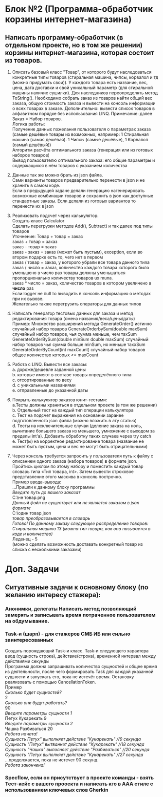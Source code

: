 # Блок №2 (Программа-обработчик корзины интернет-магазина) <br>

## Написать программу-обработчик (в отдельном проекте, но в том же решении) корзины интернет-магазина, которая состоит из товаров. <br>

1. Описать базовый класс "Товар", от которого будут наследоваться конкретные типы товаров (стиральная машина, чипсы, корвалол и тд (можно придумать свои)). У каждого товара есть название, вес, цена, дата доставки и свой уникальный параметр (для стиральной машины наличие сушилки). Для наследников переопределять метод ToString(). Hеобходимо собрать заказ из товаров найти общий вес заказа, общую стоимость заказа и вывести на консоль информации о всех товарах в заказе. Дополнительно: вывести список товаров в алфавитном порядке без использования LINQ.
Примечание: далее Заказ = Набор товаров. <br>
Логика работы:<br>
Получение данных пожелания пользователя о параметрах заказа (самые дешёвые товары из возможных, например: 1 Стиральная машина (самая дешёвая). 1 Чипсы (самые дешёвые), 1 Корвалол (самый дешёвый))<br>
Алгоритм расчёта оптимального заказа (генерация или из готовых наборов товаров)<br>
Вывод пользователю оптимального заказа: его общие параметры и содержащихся в нём товаров с указанием количества<br>

2. Данные так же можно брать из json файла. <br>
Сами варианты товаров предварительно перенести в json и не хранить в самом коде.<br>
Если в предыдущей задаче делали генерацию нагенерировать возможные комбинации товаров и сохранить в json как доступные стандартные заказы. Если делали из готовых вариантов то перенести их в json<br>

3. Реализовать подсчет через калькулятор.<br>
Создать класс Calculator<br>
Сделать перегрузки методов Add(), Subtract) и так далее под типы товаров<br>
Уточнение: Товар + товар = заказ<br>
заказ + товар = заказ<br>
заказ - товар = заказ<br>
заказ - заказ = заказ (может быть пустым), еxсерtion, если во втором подарке есть то, чего нет в первом<br>
заказ / товар =  заказ, у которого убрали все товара данного тиna<br>
заказ / число = заказ, количество каждого товара которого было уменьшено в число раз товары должны уменьшаться пропорционально количеству товаров ux muna.<br>
заказ * число = заказ, количество товаров в котором увеличено в <b>число</b> раз<br>
Если logger не пull то выводить в консоль информацию о методах при их вызове.<br>
Желательно также перегрузить операторы для данных типов<br>

4. Написать генератор тестовых данных для заказа и метод редактирования товара (смена названия/веса/цены/даты)<br>
Пример:
Множество расширений метода GenerateOrder() истинно случайный набор товаров GenerateOrderbySum(double maxSum) случайный набор товаров, чья сумма меньше, чем тахSum<br>
GenerateOrderBySum(double minSum double maxSum) случайный набор товаров чья сумма больше minSum, но меньше тахxSum<br>
GenerateOrderByCount(int maxCount) случайный набор товаров общее количество которых <= maxCount<br>

5. Работа с LINQ. Вывести все заказы:<br>
а. дороже/дешевле заданной цены<br>
b. которые имеют в составе товары определённого типа<br>
с. отсортированные по весу<br>
d. с уникальными названиями<br>
е. отправленные до указанной даты<br>

6. Покрыть калькулятор заказов юнит-тестами:<br>
а.Тесты должны храниться в отдельном проекте (в том же решении)<br>
b. Отдельный тест на каждый тип операции калькулятора<br>
с. Тест на подсчет выражения на основании заранее подготовленного json файла (можно вложить в эту статью)<br>
d. Тесты на исключительные случаи (деление заказа на ноль, вычитание большего заказа из меньшего, умножение с выходом за пределы int'a). Добавить обработку таких случаев череs try catch<br>
е. Тест(ы) на корректное редактирование товара (название не может быть пустым, цена и вес не могут быть отрицательными)<br>

7. Через консоль требуется запросить у пользователя путь к файлу с описанием одного заказа (набора товаров) в формате json. Пройтись циклом по этому набору и поместить каждый товар словарь типа «Тип товара, int>. Затем вывести строковое представление этого массива в консоль построчно.<br>
Пример ввода-вывода:<br>
...Пришли к данному блоку программы<br>
<i>Введите путь до вашего заказат</i><br>
С:\не товар.png<br>
<i>Данный файл не существует или не является заказом в json формате</i><br>
С:\один товар.json<br>
<i>товар преобразовывается в словарь</i><br>
<i>Готово! По данному заказу следующее распределение товаров: Стиральная машина 13 (можна тил товара, как она называется в коде и количество)</i><br>
Леденец - 5<br>
(можно сделать возможность доставать конкретный товар из списка с несколькими заказами)<br>


# Доп. Задачи
## Ситуативные задачи к основному блоку (по желанию интересу стажера):
### Анонимки, делегаты Написать метод позволяющий замерять и записывать время потраченное пользователем на обдумывание.
### Task-и (шарп) - для стажеров СМБ ИБ или сильно заинтересованных
Создать порождающий Таsk-и класс. Task-и следующего характера ввод (сущность строка), действие(строка), временной интервал между действиями секунды<br>
Программа должна запрашивать количество сущностей и общее время из деятельности, после чего формировать Таsk для каждой указанной сущности и запускать его, пока не истечёт время. Остановку реализовать с помощью CancellationToken.<br>
Пример<br>
<i>Сколько будет сущностей?</i><br>
2<br>
<i>Сколько они будут работать?</i><br>
90<br>
<i>Введите параметры сущности 1</i><br>
Петух Кукарекать 9<br>
<i>Введите параметры сущности 2</i><br>
Чашка Разбиваться 20<br>
<i>Работа начата!</i><br>
<i>Сущность Петух" выполняет действие "Кукарекать" //9 секунда</i><br>
<i>Сущность "Петух" вытваннет действие "Кукарекать" //18 секунда</i><br>
<i>Сущность "Чашка" выполняет действие "Разбиваться" //20 секунда</i><br>
<i>Сущность "Петух выполняет действие "Кукарекать" //27 секунда</i><br>
...продолжается, пока не истечет 90 секунд <br>
<i>Работа закончена!</i><br>
### Specflow, если он присутствует в проекте команды - взять Тест-кейс с вашего прооекта и написать кго в ААА стиле с использованием ключевых слов Gherkin
